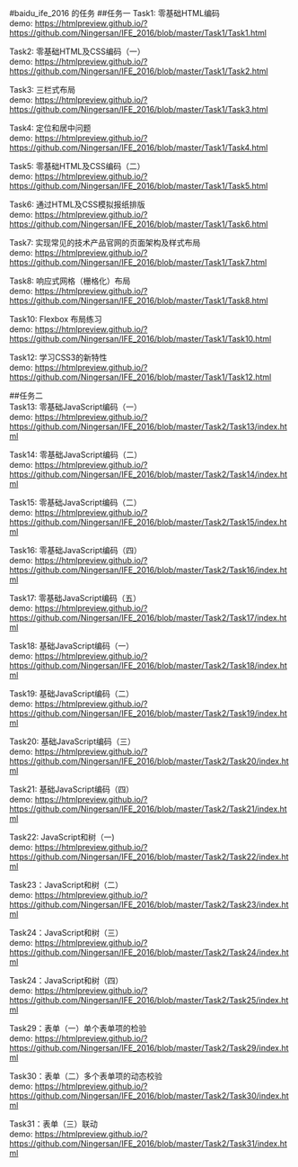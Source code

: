 #baidu_ife_2016 的任务
##任务一
Task1: 零基础HTML编码      
demo: https://htmlpreview.github.io/?https://github.com/Ningersan/IFE_2016/blob/master/Task1/Task1.html 

Task2: 零基础HTML及CSS编码（一）          
demo: https://htmlpreview.github.io/?https://github.com/Ningersan/IFE_2016/blob/master/Task1/Task2.html    

Task3: 三栏式布局         
demo: https://htmlpreview.github.io/?https://github.com/Ningersan/IFE_2016/blob/master/Task1/Task3.html   

Task4: 定位和居中问题          
demo: https://htmlpreview.github.io/?https://github.com/Ningersan/IFE_2016/blob/master/Task1/Task4.html     

Task5: 零基础HTML及CSS编码（二）        
demo: https://htmlpreview.github.io/?https://github.com/Ningersan/IFE_2016/blob/master/Task1/Task5.html     

Task6: 通过HTML及CSS模拟报纸排版       
demo: https://htmlpreview.github.io/?https://github.com/Ningersan/IFE_2016/blob/master/Task1/Task6.html     

Task7: 实现常见的技术产品官网的页面架构及样式布局         
demo: https://htmlpreview.github.io/?https://github.com/Ningersan/IFE_2016/blob/master/Task1/Task7.html                    

Task8: 响应式网格（栅格化）布局         
demo: https://htmlpreview.github.io/?https://github.com/Ningersan/IFE_2016/blob/master/Task1/Task8.html            

Task10: Flexbox 布局练习         
demo: https://htmlpreview.github.io/?https://github.com/Ningersan/IFE_2016/blob/master/Task1/Task10.html         

Task12: 学习CSS3的新特性         
demo: https://htmlpreview.github.io/?https://github.com/Ningersan/IFE_2016/blob/master/Task1/Task12.html

##任务二        
Task13: 零基础JavaScript编码（一）      
demo: https://htmlpreview.github.io/?https://github.com/Ningersan/IFE_2016/blob/master/Task2/Task13/index.html     

Task14: 零基础JavaScript编码（二）       
demo: https://htmlpreview.github.io/?https://github.com/Ningersan/IFE_2016/blob/master/Task2/Task14/index.html       

Task15: 零基础JavaScript编码（二）      
demo: https://htmlpreview.github.io/?https://github.com/Ningersan/IFE_2016/blob/master/Task2/Task15/index.html           

Task16: 零基础JavaScript编码（四）         
demo: https://htmlpreview.github.io/?https://github.com/Ningersan/IFE_2016/blob/master/Task2/Task16/index.html      

Task17: 零基础JavaScript编码（五）     
demo: https://htmlpreview.github.io/?https://github.com/Ningersan/IFE_2016/blob/master/Task2/Task17/index.html        

Task18: 基础JavaScript编码（一）           
demo: https://htmlpreview.github.io/?https://github.com/Ningersan/IFE_2016/blob/master/Task2/Task18/index.html        

Task19: 基础JavaScript编码（二）      
demo: https://htmlpreview.github.io/?https://github.com/Ningersan/IFE_2016/blob/master/Task2/Task19/index.html    

Task20: 基础JavaScript编码（三）      
demo: https://htmlpreview.github.io/?https://github.com/Ningersan/IFE_2016/blob/master/Task2/Task20/index.html     

Task21: 基础JavaScript编码（四）      
demo: https://htmlpreview.github.io/?https://github.com/Ningersan/IFE_2016/blob/master/Task2/Task21/index.html        

Task22: JavaScript和树（一)      
demo: https://htmlpreview.github.io/?https://github.com/Ningersan/IFE_2016/blob/master/Task2/Task22/index.html       
          
Task23：JavaScript和树（二）      
demo: https://htmlpreview.github.io/?https://github.com/Ningersan/IFE_2016/blob/master/Task2/Task23/index.html          

Task24：JavaScript和树（三）      
demo: https://htmlpreview.github.io/?https://github.com/Ningersan/IFE_2016/blob/master/Task2/Task24/index.html           

Task24：JavaScript和树（四）      
demo: https://htmlpreview.github.io/?https://github.com/Ningersan/IFE_2016/blob/master/Task2/Task25/index.html           

Task29：表单（一）单个表单项的检验      
demo: https://htmlpreview.github.io/?https://github.com/Ningersan/IFE_2016/blob/master/Task2/Task29/index.html              

Task30：表单（二）多个表单项的动态校验      
demo: https://htmlpreview.github.io/?https://github.com/Ningersan/IFE_2016/blob/master/Task2/Task30/index.html             

Task31：表单（三）联动     
demo: https://htmlpreview.github.io/?https://github.com/Ningersan/IFE_2016/blob/master/Task2/Task31/index.html
